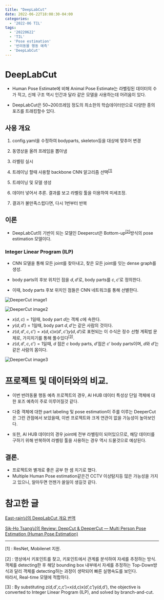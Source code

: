 ```yaml
---
title: "DeepLabCut"
date: 2022-06-22T18:08:30-04:00
categories:
  - '2022-06 TIL'
tags:
  - '20220622'
  - 'TIL'
  - 'Pose estimation'
  - '반려동물 행동 예측'
  - 'DeepLabCut'
---
```


# DeepLabCut

* Human Pose Estimate에 비해 Animal Pose Estimate는 라벨링된 데이터의 수가 적고, 신체 구조 역시 인간과 달라 같은 모델을 사용하는데 어려움이 있다.

* DeepLabCut은 50~200프레임 정도의 최소한의 학습데이터만으로 다양한 종의 포즈를 트래킹할수 있다.

## 사용 개요

1. config.yaml을 수정하여 bodyparts, skeleton등을 대상에 맞추어 변경

2. 동영상을 올려 프레임을 뽑아냄

3. 라벨링 실시

4. 트레이닝 할때 사용할 backbone CNN 알고리즘 선택<sup>[[1]](#footnote_1)</sup>

5. 트레이닝 및 모델 생성

6. 데이터 넣어서 추론. 결과를 보고 라벨링 툴을 이용하여 미세조정.

7. 결과가 불만족스럽다면, 다시 1번부터 반복

## 이론

* DeepLabCut의 기반이 되는 모델인 Deepercut은 Bottom-up<sup>[[2]](#footnote_2)</sup>방식의 pose estimation 모델이다.

### Integer Linear Program (ILP)

* CNN 모델을 통해 모든 joint를 찾아내고, 찾은 모든 joint를 잇는 dense graph를 생성.

* body parts의 후보 위치인 점을 $d,d'$로, body parts를 $c,c'$로 정의한다.

* 이때, body parts 후보 위치인 점들은 CNN 네트워크를 통해 선별한다.

![DeeperCut image1](https://miro.medium.com/max/1166/1*bEP4IQN5ckFd9Rz1Hw-ouQ.png)

![DeeperCut image2](https://miro.medium.com/max/1168/1*q6dlW0AKju8pGHHPXp89nQ.png)

  * $x(d,c) = 1$일때, body part $d$는 객체 $c$에 속한다.
  * $y(d,d') = 1$일때, body part $d,d'$는 같은 사람의 것이다.
  * $z(d,d',c,c') = x(d,c)x(d',c')y(d,d')$로 표현되는 이 수식은 정수 선형 계획법 문제로, 가지치기를 통해 풀수있다<sup>[[3]](#footnote_3)</sup>.
  * $z(d,d',c,c') = 1$일때, $d$ 점은 $c$ body parts, $d'$점은 $c'$ body parts이며, $d$와 $d'$는 같은 사람의 몸이다.

![DeeperCut image3](https://miro.medium.com/max/1170/1*ZbWebI3UGI3GtnXW0BW8aw.png)

# 프로젝트 및 데이터와의 비교.

* 이번 반려동물 행동 예측 프로젝트의 경우, AI HUB 데이터 특성상 단일 객체에 대한 포즈 예측이 주로 이루어질것 같다.

* 다중 객체에 대한 part labeling 및 pose estimation이 주를 이루는 DeeperCut은 그런 관점에서 보았을때, 이번 프로젝트와 크게 연관이 없을 가능성이 높아보인다.

* 또한, AI HUB 데이터의 경우 joint에 전부 라벨링이 되어있으므로, 해당 데이터를 구하기 위해 반복하여 라벨링 툴을 사용하는 경우 역시 드물것으로 예상된다.

## 결론.

* 프로젝트와 별개로 좋은 공부 한 셈 치기로 했다.
* Multiple Human Pose estimation같은건 CCTV 이상탐지등 많은 가능성을 가지고 있으니, 알아두면 언젠가 쓸일이 생길것 같다.


# 참고한 글

[East-rain님의 DeepLabCut 개요 번역](https://east-rain.github.io/docs/Deep%20Learning/deeplabcut/introduction.html)

[Sik-Ho Tsang님의 Review: DeepCut & DeeperCut — Multi Person Pose Estimation (Human Pose Estimation)](https://sh-tsang.medium.com/review-deepcut-deepercut-multi-person-pose-estimation-human-pose-estimation-da5b469cbbc3)




------

<a name="footnote_1">[1]</a> : ResNet, Mobilenet 지원.  

<a name="footnote_2">[2]</a> : 영상에서 키포인트를 찾고, 키포인트에서 관계를 분석하여 자세를 추정하는 방식.  
객체를 detecting한 후 해당 bounding box 내부에서 자세를 추정하는 Top-Down방식과 달리 객체를 detecting하는 과정이 생략되어 빠른 실행속도를 보인다.  
따라서, Real-time 모델에 적합하다.  

<a name="footnote_3">[3]</a> : By substituting z(d,d',c,c’)=x(d,c)x(d’,c’)y(d,d’), the objective is converted to Integer Linear Program (ILP), and solved by branch-and-cut. 
